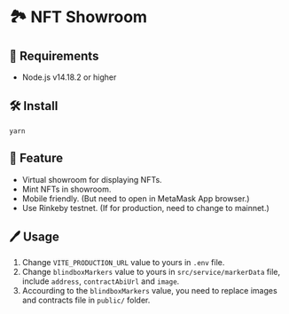 # 🏞 NFT Showroom 

## 📖 Requirements

- Node.js v14.18.2 or higher

## 🛠 Install
```
yarn
```

## 🌟 Feature

- Virtual showroom for displaying NFTs.
- Mint NFTs in showroom.
- Mobile friendly. (But need to open in MetaMask App browser.)
- Use Rinkeby testnet. (If for production, need to change to mainnet.)

## 🖊 Usage

1. Change `VITE_PRODUCTION_URL` value to yours in `.env` file.
2. Change `blindboxMarkers` value to yours in `src/service/markerData` file, include `address`, `contractAbiUrl` and `image`.
3. Accourding to the `blindboxMarkers` value, you need to replace images and contracts file in `public/` folder.
